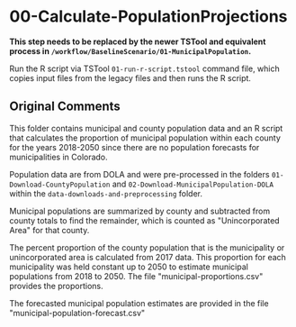 # 00-Calculate-PopulationProjections #

**This step needs to be replaced by the newer TSTool and equivalent
process in `/workflow/BaselineScenario/01-MunicipalPopulation`.**

Run the R script via TSTool `01-run-r-script.tstool` command file,
which copies input files from the legacy files and then runs the R script.

## Original Comments ##

This folder contains municipal and county population data and an R script that
calculates the proportion of municipal population within each county 
for the years 2018-2050 since there are no population forecasts for municipalities in Colorado.

Population data are from DOLA and were pre-processed in the folders
`01-Download-CountyPopulation` and `02-Download-MunicipalPopulation-DOLA` within the 
`data-downloads-and-preprocessing` folder.
 
Municipal populations are summarized by county and subtracted from county
totals to find the remainder, which is counted as "Unincorporated Area" for that county.

The percent proportion of the county population that is the municipality or
unincorporated area is calculated from 2017 data.  This proportion for each 
municipality was held constant up to 2050 to estimate municipal populations from 2018 to 2050.
The file "municipal-proportions.csv" provides the proportions.

The forecasted municipal population estimates are provided in the file "municipal-population-forecast.csv"
